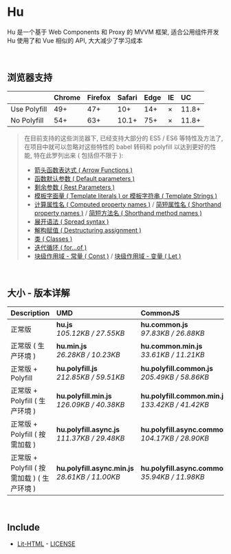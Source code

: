 # Hu
Hu 是一个基于 Web Components 和 Proxy 的 MVVM 框架, 适合公用组件开发<br>
Hu 使用了和 Vue 相似的 API, 大大减少了学习成本

<br>

## 浏览器支持

|              | Chrome | Firefox | Safari | Edge | IE | UC    |
| :-           | :-     | :-      | :-     | :-   | :- | :-    |
| Use Polyfill | 49+    | 47+     | 10+    | 14+  | ×  | 11.8+ |
| No Polyfill  | 54+    | 63+     | 10.1+  | 75+  | ×  | 11.8+ |

> 在目前支持的这些浏览器下, 已经支持大部分的 ES5 / ES6 等特性及方法了,<br>
> 在项目中就可以忽略对这些特性的 babel 转码和 polyfill 以达到更好的性能, 特在此罗列出来 ( 包括但不限于 ): <br>
  > - [箭头函数表达式 ( Arrow Functions )](https://developer.mozilla.org/zh-CN/docs/Web/JavaScript/Reference/Functions/Arrow_functions)
  > - [函数默认参数 ( Default parameters )](https://developer.mozilla.org/zh-CN/docs/Web/JavaScript/Reference/Functions/Default_parameters)
  > - [剩余参数 ( Rest Parameters )](https://developer.mozilla.org/zh-CN/docs/Web/JavaScript/Reference/Functions/Rest_parameters)
  > - [模板字面量 ( Template literals ) or 模板字符串 ( Template Strings )](https://developer.mozilla.org/zh-CN/docs/Web/JavaScript/Reference/template_strings)
  > - [计算属性名 ( Computed property names )](https://developer.mozilla.org/zh-CN/docs/Web/JavaScript/Reference/Operators/Object_initializer#计算属性名) / [简短属性名 ( Shorthand property names )](https://developer.mozilla.org/zh-CN/docs/Web/JavaScript/Reference/Operators/Object_initializer#属性定义) / [简短方法名 ( Shorthand method names )](https://developer.mozilla.org/zh-CN/docs/Web/JavaScript/Reference/Operators/Object_initializer#方法定义)
  > - [展开语法 ( Spread syntax )](https://developer.mozilla.org/zh-CN/docs/Web/JavaScript/Reference/Operators/Spread_syntax)
  > - [解构赋值 ( Destructuring assignment )](https://developer.mozilla.org/zh-CN/docs/Web/JavaScript/Reference/Operators/Destructuring_assignment)
  > - [类 ( Classes )](https://developer.mozilla.org/zh-CN/docs/Web/JavaScript/Reference/Classes)
  > - [迭代循环 ( for...of )](https://developer.mozilla.org/zh-CN/docs/Web/JavaScript/Reference/Statements/for...of)
  > - [块级作用域 - 常量 ( Const )](https://developer.mozilla.org/zh-CN/docs/Web/JavaScript/Reference/Statements/const) / [块级作用域 - 变量 ( Let )](https://developer.mozilla.org/zh-CN/docs/Web/JavaScript/Reference/Statements/let)

<br>

## 大小 - 版本详解
| Description | UMD | CommonJS | ES Module |
| :- | :- | :- | :- |
| 正常版 | **hu.js**<br>*105.12KB / 27.55KB* | **hu.common.js**<br>*97.83KB / 26.88KB* | **hu.esm.js**<br>*97.81KB / 26.86KB* |
| 正常版 ( 生产环境 ) | **hu.min.js**<br>*26.28KB / 10.23KB* | **hu.common.min.js**<br>*33.61KB / 11.21KB* | **hu.esm.min.js**<br>*26.11KB / 10.16KB* |
| 正常版 + Polyfill | **hu.polyfill.js**<br>*212.85KB / 59.51KB* | **hu.polyfill.common.js**<br>*205.49KB / 58.86KB* | **hu.polyfill.esm.js**<br>*205.48KB / 58.85KB* |
| 正常版 + Polyfill ( 生产环境 ) | **hu.polyfill.min.js**<br>*126.09KB / 40.38KB* | **hu.polyfill.common.min.js**<br>*133.42KB / 41.42KB* | **hu.polyfill.esm.min.js**<br>*125.93KB / 40.31KB* |
| 正常版 + Polyfill ( 按需加载 ) | **hu.polyfill.async.js**<br>*111.37KB / 29.48KB* | **hu.polyfill.async.common.js**<br>*104.17KB / 28.90KB* | **hu.polyfill.async.esm.js**<br>*104.15KB / 28.88KB* |
| 正常版 + Polyfill ( 按需加载 ) ( 生产环境 ) | **hu.polyfill.async.min.js**<br>*28.61KB / 11.00KB* | **hu.polyfill.async.common.min.js**<br>*35.94KB / 11.98KB* | **hu.polyfill.async.esm.min.js**<br>*28.44KB / 10.93KB* |

<br>

## Include
  - [Lit-HTML](https://github.com/Polymer/lit-html) \- [LICENSE](https://github.com/Polymer/lit-html/blob/master/LICENSE)